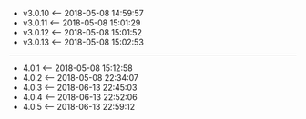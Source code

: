- v3.0.10 <-- 2018-05-08 14:59:57
- v3.0.11 <-- 2018-05-08 15:01:29
- v3.0.12 <-- 2018-05-08 15:01:52
- v3.0.13 <-- 2018-05-08 15:02:53

--- 
- 4.0.1 <-- 2018-05-08 15:12:58
- 4.0.2 <-- 2018-05-08 22:34:07
- 4.0.3 <-- 2018-06-13 22:45:03
- 4.0.4 <-- 2018-06-13 22:52:06
- 4.0.5 <-- 2018-06-13 22:59:12
